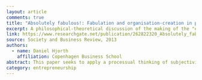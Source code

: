 ```yaml
---
layout: article
comments: true
title: "Absolutely fabulous!: Fabulation and organisation-creation in processes of becoming-entrepreneur"
excerpt: A philosophical-theoretical discussion of the making of the "entrepreneurial subject."
link: https://www.researchgate.net/publication/262822320_Absolutely_fabulous_Fabulation_and_organisation-creation_in_processes_of_becoming-entrepreneur
source: Society and Business Review, 2013
authors:
  - name: Daniel Hjorth
    affiliation: Copenhagen Business School
abstract: This paper seeks to apply a processual thinking of subjectivity in the study of “becoming entrepreneur”. Design/methodology/approach – Through analysing Foucault's idea of subjectification, by the help of Deleuze's comments and elaborations, the paper seeks to clarify one opacity in entrepreneurship research – the “vanishing presence” of the entrepreneur in processual studies of entrepreneurship. To avoid performative contradiction, the paper seeks to contextualise this attempt in guiding principles provided by process philosophy. Findings – Without a process view, “the subject” as entity and self-constitutive *res cogitans* (thinking thing or mind) will take priority over subjectification, and the paper will loose the possibility to think and study the process of becoming-subject in its own terms. Originality/value – Understanding entrepreneurship as organisation-creation, the paper here adds a processual conceptualisation to the study of such processes by focusing on the arrangements (*agancements* [sic] as Deleuze called this, or *dispositifs* as Foucault preferred to use) in which subjectification into “entrepreneur” happens.
category: entrepreneurship
---
```

